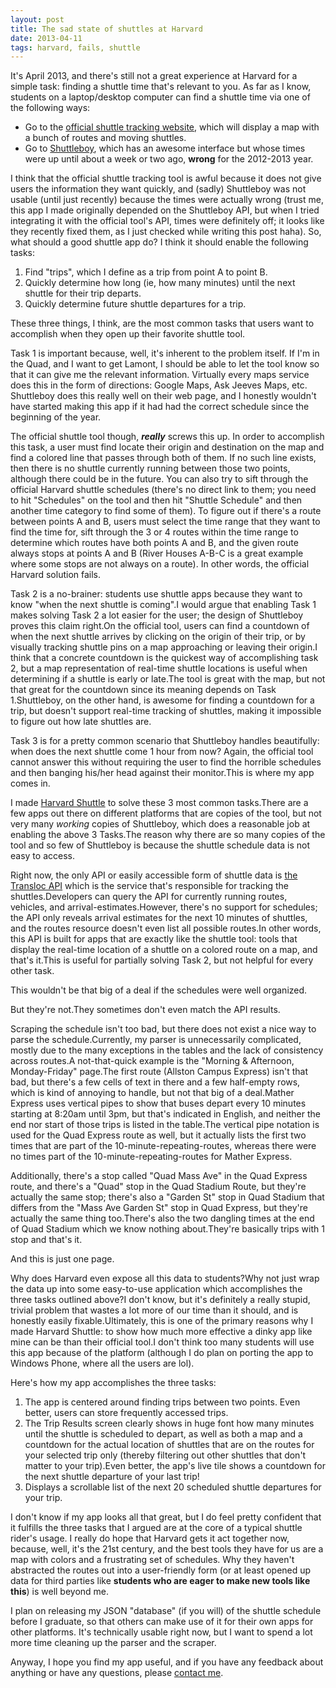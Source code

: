 ```yaml
---
layout: post
title: The sad state of shuttles at Harvard
date: 2013-04-11
tags: harvard, fails, shuttle
---
```


It's April 2013, and there's still not a great experience at Harvard for a simple task: finding a shuttle time that's relevant to you. As far as I know, students on a laptop/desktop computer can find a shuttle time via one of the following ways:

<ul><li>Go to the <a href="http://shuttle.harvard.edu">official shuttle tracking website</a>, which will display a map with a bunch of routes and moving shuttles.</li><li>Go to <a href="http://shuttleboy.cs50.net/">Shuttleboy</a>, which has an awesome interface but whose times were up until about a week or two ago, <b>wrong</b> for the 2012-2013 year.</li> </ul>
I think that the official shuttle tracking tool is awful because it does not give users the information they want quickly, and (sadly) Shuttleboy was not usable (until just recently) because the times were actually wrong (trust me, this app I made originally depended on the Shuttleboy API, but when I tried integrating it with the official tool's API, times were definitely off; it looks like they recently fixed them, as I just checked while writing this post haha). So, what should a good shuttle app do?  I think it should enable the following tasks:

<ol><li>Find "trips", which I define as a trip from point A to point B.</li><li>Quickly determine how long (ie, how many minutes) until the next shuttle for their trip departs.</li><li>Quickly determine future shuttle departures for a trip.</li></ol>
These three things, I think, are the most common tasks that users want to accomplish when they open up their favorite shuttle tool.

Task 1 is important because, well, it's inherent to the problem itself. If I'm in the Quad, and I want to get Lamont, I should be able to let the tool know so that it can give me the relevant information. Virtually every maps service does this in the form of directions: Google Maps, Ask Jeeves Maps, etc. Shuttleboy does this really well on their web page, and I honestly wouldn't have started making this app if it had had the correct schedule since the beginning of the year.

The official shuttle tool though, <b>*really*</b> screws this up. In order to accomplish this task, a user must find locate their origin and destination on the map and find a colored line that passes through both of them. If no such line exists, then there is no shuttle currently running between those two points, although there could be in the future. You can also try to sift through the official Harvard shuttle schedules (there's no direct link to them; you need to hit "Schedules" on the tool and then hit "Shuttle Schedule" and then another time category to find some of them). To figure out if there's a route between points A and B, users must select the time range that they want to find the time for, sift through the 3 or 4 routes within the time range to determine which routes have both points A and B, and the given route always stops at points A and B (River Houses A-B-C is a great example where some stops are not always on a route). In other words, the official Harvard solution fails.

Task 2 is a no-brainer: students use shuttle apps because they want to know "when the next shuttle is coming".I would argue that enabling Task 1 makes solving Task 2 a lot easier for the user; the design of Shuttleboy proves this claim right.On the official tool, users can find a countdown of when the next shuttle arrives by clicking on the origin of their trip, or by visually tracking shuttle pins on a map approaching or leaving their origin.I think that a concrete countdown is the quickest way of accomplishing task 2, but a map representation of real-time shuttle locations is useful when determining if a shuttle is early or late.The tool is great with the map, but not that great for the countdown since its meaning depends on Task 1.Shuttleboy, on the other hand, is awesome for finding a countdown for a trip, but doesn't support real-time tracking of shuttles, making it impossible to figure out how late shuttles are.

Task 3 is for a pretty common scenario that Shuttleboy handles beautifully: when does the next shuttle come 1 hour from now?  Again, the official tool cannot answer this without requiring the user to find the horrible schedules and then banging his/her head against their monitor.This is where my app comes in.

I made <a href="projects.php?project=13">Harvard Shuttle</a> to solve these 3 most common tasks.There are a few apps out there on different platforms that are copies of the tool, but not very many *working* copies of Shuttleboy, which does a reasonable job at enabling the above 3 Tasks.The reason why there are so many copies of the tool and so few of Shuttleboy is because the shuttle schedule data is not easy to access.

Right now, the only API or easily accessible form of shuttle data is <a href="http://api.transloc.com/doc/">the Transloc API</a> which is the service that's responsible for tracking the shuttles.Developers can query the API for currently running routes, vehicles, and arrival-estimates.However, there's no support for schedules; the API only reveals arrival estimates for the next 10 minutes of shuttles, and the routes resource doesn't even list all possible routes.In other words, this API is built for apps that are exactly like the shuttle tool: tools that display the real-time location of a shuttle on a colored route on a map, and that's it.This is useful for partially solving Task 2, but not helpful for every other task.

This wouldn't be that big of a deal if the schedules were well organized.

But they're not.They sometimes don't even match the API results.

Scraping the schedule isn't too bad, but there does not exist a nice way to parse the schedule.Currently, my parser is unnecessarily complicated, mostly due to the many exceptions in the tables and the lack of consistency across routes.A not-that-quick example is the "Morning & Afternoon, Monday-Friday" page.The first route (Allston Campus Express) isn't that bad, but there's a few cells of text in there and a few half-empty rows, which is kind of annoying to handle, but not that big of a deal.Mather Express uses vertical pipes to show that buses depart every 10 minutes starting at 8:20am until 3pm, but that's indicated in English, and neither the end nor start of those trips is listed in the table.The vertical pipe notation is used for the Quad Express route as well, but it actually lists the first two times that are part of the 10-minute-repeating-routes, whereas there were no times part of the 10-minute-repeating-routes for Mather Express.

Additionally, there's a stop called "Quad Mass Ave" in the Quad Express route, and there's a "Quad" stop in the Quad Stadium Route, but they're actually the same stop; there's also a "Garden St" stop in Quad Stadium that differs from the "Mass Ave Garden St" stop in Quad Express, but they're actually the same thing too.There's also the two dangling times at the end of Quad Stadium which we know nothing about.They're basically trips with 1 stop and that's it.

And this is just one page.

Why does Harvard even expose all this data to students?Why not just wrap the data up into some easy-to-use application which accomplishes the three tasks outlined above?I don't know, but it's definitely a really stupid, trivial problem that wastes a lot more of our time than it should, and is honestly easily fixable.Ultimately, this is one of the primary reasons why I made Harvard Shuttle: to show how much more effective a dinky app like mine can be than their official tool.I don't think too many students will  use this app because of the platform (although I do plan on porting the app to Windows Phone, where all the users are lol).

Here's how my app accomplishes the three tasks:

<ol><li>The app is centered around finding trips between two points. Even better, users can store frequently accessed trips.</li><li>The Trip Results screen clearly shows in huge font how many minutes until the shuttle is scheduled to depart, as well as both a map and a countdown for the actual location of shuttles that are on the routes for your selected trip only (thereby filtering out other shuttles that don't matter to your trip).Even better, the app's live tile shows a countdown for the next shuttle departure of your last trip!</li><li>Displays a scrollable list of the next 20 scheduled shuttle departures for your trip.</li></ol>
I don't know if my app looks all that great, but I do feel pretty confident that it fulfills the three tasks that I argued are at the core of a typical shuttle rider's usage. I really do hope that Harvard gets it act together now, because, well, it's the 21st century, and the best tools they have for us are a map with colors and a frustrating set of schedules. Why they haven't abstracted the routes out into a user-friendly form (or at least opened up data for third parties like <b>students who are eager to make new tools like this</b>) is well beyond me.

I plan on releasing my JSON "database" (if you will) of the shuttle schedule before I graduate, so that others can make use of it for their own apps for other platforms. It's technically usable right now, but I want to spend a lot more time cleaning up the parser and the scraper.

Anyway, I hope you find my app useful, and if you have any feedback about anything or have any questions, please <a href="about.php">contact me</a>.